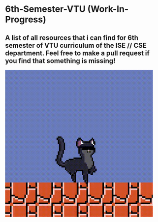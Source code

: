 # 6th-Semester-VTU (Work-In-Progress)

## A list of all resources that i can find for 6th semester of VTU curriculum of the ISE // CSE department. Feel free to make a pull request if you find that something is missing!


![](cat.gif)
